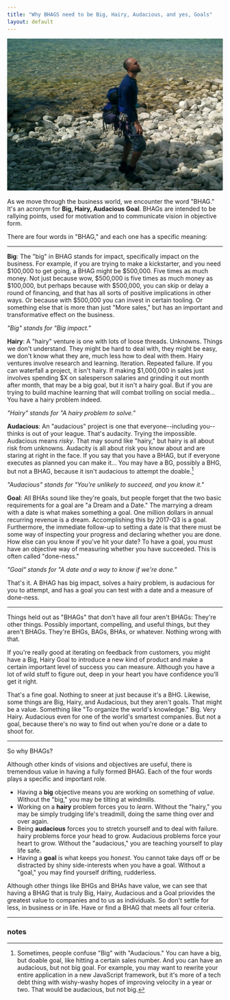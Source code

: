 ```yaml
---
title: "Why BHAGS need to be Big, Hairy, Audacious, and yes, Goals"
layout: default
---
```


![Lion's Head, Ontario. Photo by Dale Sood](/assets/images/lions-head.jpg)

As we move through the business world, we encounter the word "BHAG." It's an acronym for **Big, Hairy, Audacious Goal**. BHAGs are intended to be rallying points, used for motivation and to communicate vision in objective form.

There are four words in "BHAG," and each one has a specific meaning:

---

**Big**: The "big" in BHAG stands for impact, specifically impact on the business. For example, if you are trying to make a kickstarter, and you need $100,000 to get going, a BHAG might be $500,000. Five times as much money. Not just because wow, $500,000 is five times as much money as $100,000, but perhaps because with $500,000, you can skip or delay a round of financing, and that has all sorts of positive implications in other ways. Or because with $500,000 you can invest in certain tooling. Or something else that is more than just "More sales," but has an important and transformative effect on the business.

*"Big" stands for "Big impact."*

**Hairy**: A "hairy" venture is one with lots of loose threads. Unknowns. Things we don't understand. They might be hard to deal with, they might be easy, we don't know what they are, much less how to deal with them. Hairy ventures involve research and learning. Iteration. Repeated failure. If you can waterfall a project, it isn't hairy. If making $1,000,000 in sales just involves spending $X on salesperson salaries and grinding it out month after month, that may be a big goal, but it isn't a hairy goal. But if you are trying to build machine learning that will combat trolling on social media... You have a hairy problem indeed.

*"Hairy" stands for "A hairy problem to solve."*

**Audacious**: An "audacious" project is one that everyone--including you--thinks is out of your league. That's audacity. Trying the impossible. Audacious means *risky*. That may sound like "hairy," but hairy is all about risk from unknowns. Audacity is all about risk you know about and are staring at right in the face. If you say that you have a BHAG, but if everyone executes as planned you can make it... You may have a BG, possibly a BHG, but not a BHAG, because it isn't audacious to attempt the doable.[^bnota]

*"Audacious" stands for "You're unlikely to succeed, and you know it."*

**Goal**: All BHAs sound like they're goals, but people forget that the two basic requirements for a goal are "a Dream and a Date." The marrying a dream with a date is what makes something a goal. One million dollars in annual recurring revenue is a dream. Accomplishing this by 2017-Q3 is a goal. Furthermore, the immediate follow-up to setting a date is that there must be some way of inspecting your progress and declaring whether you are done. How else can you know if you've hit your date? To have a goal, you must have an objective way of measuring whether you have succeeded. This is often called "done-ness."

*"Goal" stands for "A date and a way to know if we're done."*

That's it. A BHAG has big impact, solves a hairy problem, is audacious for you to attempt, and has a goal you can test with a date and a measure of done-ness.

---

Things held out as "BHAGs" that don't have all four aren't BHAGs: They're other things. Possibly important, compelling, and useful things, but they aren't BHAGs. They're BHGs, BAGs, BHAs, or whatever. Nothing wrong with that.

If you're really good at iterating on feedback from customers, you might have a Big, Hairy Goal to introduce a new kind of product and make a certain important level of success you can measure. Although you have a lot of wild stuff to figure out, deep in your heart you have confidence you'll get it right.

That's a fine goal. Nothing to sneer at just because it's a BHG. Likewise, some things are Big, Hairy, and Audacious, but they aren't goals. That might be a value. Something like "To organize the world's knowledge." Big. Very Hairy. Audacious even for one of the world's smartest companies. But not a goal, because there's no way to find out when you're done or a date to shoot for.

---

So why BHAGs?

Although other kinds of visions and objectives are useful, there is tremendous value in having a fully formed BHAG. Each of the four words plays a specific and important role.

* Having a **big** objective means you are working on something of *value*. Without the "big," you may be tilting at windmills.
* Working on a **hairy** problem forces you to *learn*. Without the "hairy," you may be simply trudging life's treadmill, doing the same thing over and over again.
* Being **audacious** forces you to stretch yourself and to deal with failure. hairy problems force your head to grow. Audacious problems force your heart to grow. Without the "audacious," you are teaching yourself to play life safe.
* Having a **goal** is what keeps you *honest*. You cannot take days off or be distracted by shiny side-interests when you have a goal. Without a "goal," you may find yourself drifting, rudderless.

Although other things like BHGs and BHAs have value, we can see that having a BHAG that is truly Big, Hairy, Audacious and a Goal priovides the greatest value to companies and to us as individuals. So don't settle for less, in business or in life. Have or find a BHAG that meets all four criteria.

---

### notes

[^bnota]: Sometimes, people confuse "Big" with "Audacious." You can have a big, but doable goal, like hitting a certain sales number. And you can have an audacious, but not big goal. For example, you may want to rewrite your entire application in a new JavaScript framework, but it's more of a tech debt thing with wishy-washy hopes of improving velocity in a year or two. That would be audacious, but not big.
